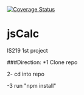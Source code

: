 [![Coverage Status](https://coveralls.io/repos/github/ashili/jsCalc/badge.svg?branch=main)](https://coveralls.io/github/ashili/jsCalc?branch=main)

# jsCalc
IS219 1st project

###Direction:
*1 Clone repo

2- cd into repo

-3 run "npm install"


